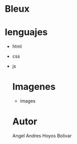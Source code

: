 # Bleux

# lenguajes
* html
* css
* js

  # Imagenes
  * images
 
  # Autor
  Angel Andres Hoyos Bolivar

